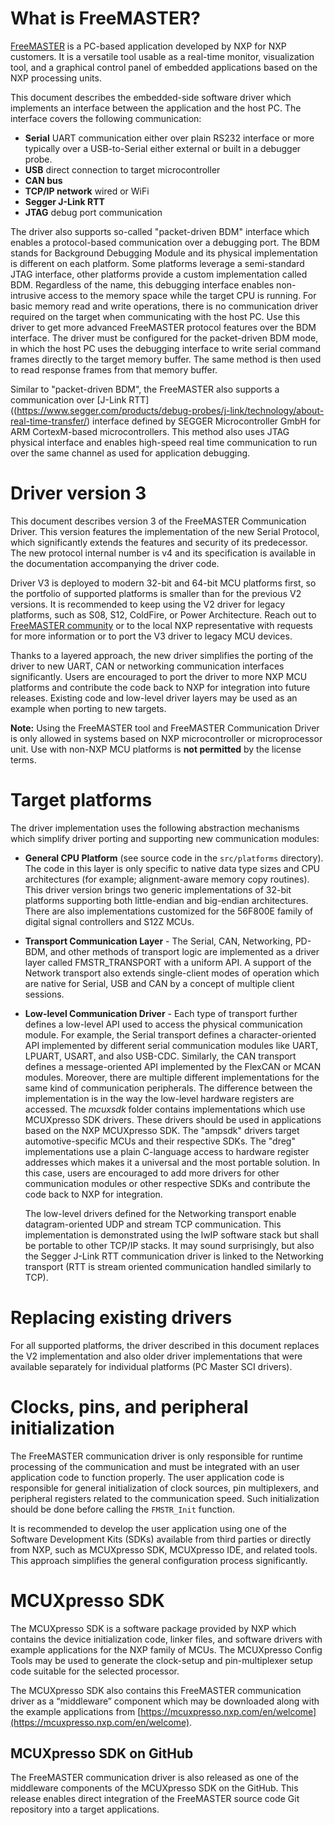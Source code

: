 # What is FreeMASTER?

[FreeMASTER](https://www.nxp.com/freemaster) is a PC-based application developed by NXP for NXP customers. It is a versatile tool usable as a real-time monitor, visualization tool, and a graphical control panel of embedded applications based on the NXP processing units. 

This document describes the embedded-side software driver which implements an interface between the application and the host PC. The interface covers the following communication:
 - **Serial** UART communication either over plain RS232 interface or more typically over a USB-to-Serial either external or built in a debugger probe.
 - **USB** direct connection to target microcontroller
 - **CAN bus**
 - **TCP/IP network** wired or WiFi
 - **Segger J-Link RTT**
 - **JTAG** debug port communication

The driver also supports so-called "packet-driven BDM" interface which enables a protocol-based communication over a debugging port. The BDM stands for Background Debugging Module and its physical implementation is different on each platform. Some platforms leverage a semi-standard JTAG interface, other platforms provide a custom implementation called BDM. Regardless of the name, this debugging interface enables non-intrusive access to the memory space while the target CPU is running. For basic memory read and write operations, there is no communication driver required on the target when communicating with the host PC. Use this driver to get more advanced FreeMASTER protocol features over the BDM interface. The driver must be configured for the packet-driven BDM mode, in which the host PC uses the debugging interface to write serial command frames directly to the target memory buffer. The same method is then used to read response frames from that memory buffer.

Similar to "packet-driven BDM", the FreeMASTER also supports a communication over [J-Link RTT]((https://www.segger.com/products/debug-probes/j-link/technology/about-real-time-transfer/) interface defined by SEGGER Microcontroller GmbH for ARM CortexM-based microcontrollers. This method also uses JTAG physical interface and enables high-speed real time communication to run over the same channel as used for application debugging.

# Driver version 3

This document describes version 3 of the FreeMASTER Communication Driver. This version features the implementation of the new Serial Protocol, which significantly extends the features and security of its predecessor. The new protocol internal number is v4 and its specification is available in the documentation accompanying the driver code.

Driver V3 is deployed to modern 32-bit and 64-bit MCU platforms first, so the portfolio of supported platforms is smaller than for the previous V2 versions. It is recommended to keep using the V2 driver for legacy platforms, such as S08, S12, ColdFire, or Power Architecture. Reach out to [FreeMASTER community](https://community.nxp.com/t5/FreeMASTER/bd-p/freemaster) or to the local NXP representative with requests for more information or to port the V3 driver to legacy MCU devices.

Thanks to a layered approach, the new driver simplifies the porting of the driver to new UART, CAN or networking communication interfaces significantly. Users are encouraged to port the driver to more NXP MCU platforms and contribute the code back to NXP for integration into future releases. Existing code and low-level driver layers may be used as an example when porting to new targets.

**Note:** Using the FreeMASTER tool and FreeMASTER Communication Driver is only allowed in systems based on NXP microcontroller or microprocessor unit. Use with non-NXP MCU platforms is **not permitted** by the license terms.

# Target platforms

The driver implementation uses the following abstraction mechanisms which simplify driver porting and supporting new communication modules:

- **General CPU Platform** (see source code in the `src/platforms` directory). The code in this layer is only specific to native data type sizes and CPU architectures (for example; alignment-aware memory copy routines). This driver version brings two generic implementations of 32-bit platforms supporting both little-endian and big-endian architectures. There are also implementations customized for the 56F800E family of digital signal controllers and S12Z MCUs.

- **Transport Communication Layer** - The Serial, CAN, Networking, PD-BDM, and other methods of transport logic are implemented as a driver layer called FMSTR_TRANSPORT with a uniform API. A support of the Network transport also extends single-client modes of operation which are native for Serial, USB and CAN by a concept of multiple client sessions.

- **Low-level Communication Driver** - Each type of transport further defines a low-level API used to access the physical communication module. For example, the Serial transport defines a character-oriented API implemented by different serial communication modules like UART, LPUART, USART, and also USB-CDC. Similarly, the CAN transport defines a message-oriented API implemented by the FlexCAN or MCAN modules. Moreover, there are multiple different implementations for the same kind of communication peripherals. The difference between the implementation is in the way the low-level hardware registers are accessed. The *mcuxsdk* folder contains implementations which use MCUXpresso SDK drivers. These drivers should be used in applications based on the NXP MCUXpresso SDK. The "ampsdk" drivers target automotive-specific MCUs and their respective SDKs. The "dreg" implementations use a plain C-language access to hardware register addresses which makes it a universal and the most portable solution. In this case, users are encouraged to add more drivers for other communication modules or other respective SDKs and contribute the code back to NXP for integration.

   The low-level drivers defined for the Networking transport enable datagram-oriented UDP and stream TCP communication. This implementation is demonstrated using the lwIP software stack but shall be portable to other TCP/IP stacks. It may sound surprisingly, but also the Segger J-Link RTT communication driver is linked to the Networking transport (RTT is stream oriented communication handled similarly to TCP).


# Replacing existing drivers

For all supported platforms, the driver described in this document replaces the V2 implementation and also older driver implementations that were available separately for individual platforms (PC Master SCI drivers).

# Clocks, pins, and peripheral initialization

The FreeMASTER communication driver is only responsible for runtime processing of the communication and must be integrated with an user application code to function properly. The user application code is responsible for general initialization of clock sources, pin multiplexers, and peripheral registers related to the communication speed. Such initialization should be done before calling the `FMSTR_Init` function.

It is recommended to develop the user application using one of the Software Development Kits (SDKs) available from third parties or directly from NXP, such as MCUXpresso SDK, MCUXpresso IDE, and related tools. This approach simplifies the general configuration process significantly.

# MCUXpresso SDK

The MCUXpresso SDK is a software package provided by NXP which contains the device initialization code, linker files, and software drivers with example applications for the NXP family of MCUs. The MCUXpresso Config Tools may be used to generate the clock-setup and pin-multiplexer setup code suitable for the selected processor.

The MCUXpresso SDK also contains this FreeMASTER communication driver as a “middleware” component which may be downloaded along with the example applications from [https://mcuxpresso.nxp.com/en/welcome](https://mcuxpresso.nxp.com/en/welcome).

## MCUXpresso SDK on GitHub

The FreeMASTER communication driver is also released as one of the middleware components of the MCUXpresso SDK on the GitHub. This release enables direct integration of the FreeMASTER source code Git repository into a target applications. 
